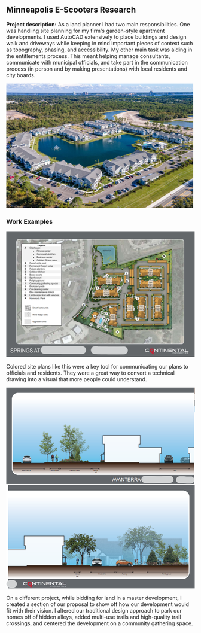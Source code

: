 ## Minneapolis E-Scooters Research

**Project description:** As a land planner I had two main responsibilities. One was handling site planning for my firm's garden-style apartment developments. I used AutoCAD extensively to place buildings and design walk and driveways while keeping in mind important pieces of context such as topography, phasing, and accessibility. My other main task was aiding in the entitlements process. This meant helping manage consultants, communicate with municipal officials, and take part in the communication process (in person and by making presentations) with local residents and city boards.

<img src="images/LP/aerial.jpg?raw=true" width="500"/>

### Work Examples

<img src="images/LP/CSP.png?raw=true" width="800"/>

Colored site plans like this were a key tool for communicating our plans to officials and residents. They were a great way to convert a technical drawing into a visual that more people could understand.

<img src="images/LP/section1.png?raw=true" width="800"/>

<img src="images/LP/section2.png?raw=true" width="800"/>

On a different project, while bidding for land in a master development, I created a section of our proposal to show off how our development would fit with their vision. I altered our traditional design approach to park our homes off of hidden alleys, added multi-use trails and high-quality trail crossings, and centered the development on a community gathering space.

